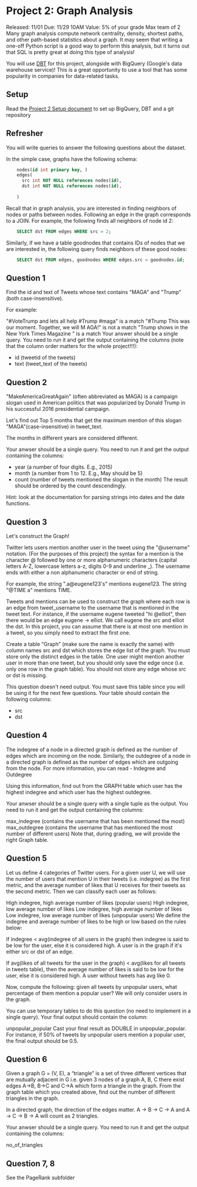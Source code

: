# Project 2: Graph Analysis

Released: 11/01
Due: 11/29 10AM
Value: 5% of your grade
Max team of 2
Many graph analysis compute network centrality, density, shortest paths, and other path-based statistics about a graph. It may seem that writing a one-off Python script is a good way to perform this analysis, but it turns out that SQL is pretty great at doing this type of analysis!

You will use [DBT](https://www.getdbt.com/product/what-is-dbt/) for this project, alongside with BigQuery (Google's data warehouse service)! This is a great opportunity to use a tool that has some popularity in companies for data-related tasks.

## Setup

Read the [Project 2 Setup document](https://github.com/w4111/project2-f22-template/blob/main/Project%202%20setup.pdf) to set up BigQuery, DBT and a git repository

## Refresher
You will write queries to answer the following questions about the dataset.

In the simple case, graphs have the following schema:
```SQL
    nodes(id int primary key, )
    edges(
      src int NOT NULL references nodes(id),
      dst int NOT NULL references nodes(id),
      
    )
```
Recall that in graph analysis, you are interested in finding neighbors of nodes or paths between nodes. Following an edge in the graph corresponds to a JOIN. For example, the following finds all neighbors of node id 2:
```SQL
    SELECT dst FROM edges WHERE src = 2;
```
Similarly, if we have a table goodnodes that contains IDs of nodes that we are interested in, the following query finds neighbors of these good nodes:
```SQL
    SELECT dst FROM edges, goodnodes WHERE edges.src = goodnodes.id;
```
## Question 1
Find the id and text of Tweets whose text contains "MAGA" and "Trump" (both case-insensitive).

For example:

"#VoteTrump and lets all help #Trump #maga" is a match
"#Trump This was our moment. Together, we will M AGA!" is not a match
"Trump shows in the New York Times Magazine " is a match
Your answer should be a single query. You need to run it and get the output containing the columns (note that the column order matters for the whole project!!!):

* id (tweetid of the tweets)
* text (tweet_text of the tweets)

## Question 2
"MakeAmericaGreatAgain" (often abbreviated as MAGA) is a campaign slogan used in American politics that was popularized by Donald Trump in his successful 2016 presidential campaign.

Let's find out Top 5 months that get the maximum mention of this slogan "MAGA"(case-insensitive) in tweet_text.

The months in different years are considered different.

Your anwser should be a single query. You need to run it and get the output containing the columns:

* year (a number of four digits. E.g., 2015)
* month (a number from 1 to 12. E.g., May should be 5)
* count (number of tweets mentioned the slogan in the month)
The result should be ordered by the count descendingly.

Hint: look at the documentation for parsing strings into dates and the date functions.

## Question 3

Let's construct the Graph!

Twitter lets users mention another user in the tweet using the "@username" notation. (For the purposes of this project) the syntax for a mention is the character @ followed by one or more alphanumeric characters (capital letters A-Z, lowercase letters a-z, digits 0-9 and underline _). The username ends with either a non alphanumeric character or end of string.

For example, the string ".a@eugene123's" mentions eugene123. The string "@TIME a" mentions TIME.

Tweets and mentions can be used to construct the graph where each row is an edge from tweet_username to the username that is mentioned in the tweet text. For instance, if the username eugene tweeted "hi @elliot", then there would be an edge eugene -> elliot. We call eugene the src and elliot the dst. In this project, you can assume that there is at most one mention in a tweet, so you simply need to extract the first one.

Create a table “Graph” (make sure the name is exactly the same) with column names src and dst which stores the edge list of the graph. You must store only the distinct edges in the table. One user might mention another user in more than one tweet, but you should only save the edge once (i.e. only one row in the graph table). You should not store any edge whose src or dst is missing.

This question doesn't need output. You must save this table since you will be using it for the next few questions. Your table should contain the following columns:

  * src
  * dst

## Question 4
The indegree of a node in a directed graph is defined as the number of edges which are incoming on the node. Similarly, the outdegree of a node in a directed graph is defined as the number of edges which are outgoing from the node. For more information, you can read - Indegree and Outdegree

Using this information, find out from the GRAPH table which user has the highest indegree and which user has the highest outdegree.

Your anwser should be a single query with a single tuple as the output. You need to run it and get the output containing the columns:

max_indegree (contains the username that has been mentioned the most)
max_outdegree (contains the username that has mentioned the most number of different users)
Note that, during grading, we will provide the right Graph table.


## Question 5

Let us define 4 categories of Twitter users. For a given user U, we will use the number of users that mention U in their tweets (i.e. indegree) as the first metric, and the average number of likes that U receives for their tweets as the second metric. Then we can classify each user as follows:

High indegree, high average number of likes (popular users)
High indegree, low average number of likes
Low indegree, high average number of likes
Low indegree, low average number of likes (unpopular users)
We define the indegree and average number of likes to be high or low based on the rules below:

If indegree < avg(indegree of all users in the graph) then indegree is said to be low for the user, else it is considered high. A user is in the graph if it's either src or dst of an edge.

If avg(likes of all tweets for the user in the graph) < avg(likes for all tweets in tweets table), then the average number of likes is said to be low for the user, else it is considered high. A user without tweets has avg like 0.

Now, compute the following: given all tweets by unpopular users, what percentage of them mention a popular user? We will only consider users in the graph.

You can use temporary tables to do this question (no need to implement in a single query). Your final output should contain the column:

unpopular_popular
Cast your final result as DOUBLE in unpopular_popular. For instance, if 50% of tweets by unpopular users mention a popular user, the final output should be 0.5.


## Question 6

Given a graph G = (V, E), a “triangle” is a set of three different vertices that are mutually adjacent in G i.e. given 3 nodes of a graph A, B, C there exist edges A->B, B->C and C->A which form a triangle in the graph. From the graph table which you created above, find out the number of different triangles in the graph.

In a directed graph, the direction of the edges matter. A -> B -> C -> A and A -> C -> B -> A will count as 2 triangles.

Your anwser should be a single query. You need to run it and get the output containing the columns:

no_of_triangles

## Question 7, 8
See the PageRank subfolder
